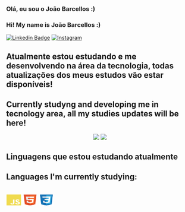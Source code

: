 ### Olá, eu sou o João Barcellos :)
### Hi! My name is João Barcellos :)

[![Linkedin Badge](https://img.shields.io/badge/-LinkedIn-blue?style=for-the-badge&logo=Linkedin&logoColor=white&link=https:https://www.linkedin.com/in/darlan-oliveira-93a745147/)](https://www.linkedin.com/in/jo%C3%A3o-barcellos-b735571a8//)
[![Instagram](https://img.shields.io/badge/Instagram-E4405F?style=for-the-badge&logo=instagram&logoColor=white)](https://www.instagram.com/jbarcell0s/)


## Atualmente estou estudando e me desenvolvendo na área da tecnologia, todas atualizações dos meus estudos vão estar disponíveis!
## Currently studyng and developing me in tecnology area, all my studies updates will be here!


<div align="center">
  <!-- <a href="https://github.com/filipedev8"> -->
  <img width="45%" src="https://github-readme-stats-srhenry.vercel.app/api?username=filipedev8&show_icons=true&theme=github_dark&include_all_commits=true&count_private=true"/>
  <img width="45%" src="https://github-readme-stats-srhenry.vercel.app/api/top-langs/?username=filipedev8&layout=compact&langs_count=7&theme=github_dark"/>
</div>

## Linguagens que estou estudando atualmente
## Languages I'm currently studying:

<div style="display: inline_block"><br>
  <img align="center" alt="SrHenry-JS" height="30" width="40" src="https://raw.githubusercontent.com/devicons/devicon/master/icons/javascript/javascript-plain.svg">
  <img align="center" alt="SrHenry-HTML" height="30" width="40" src="https://raw.githubusercontent.com/devicons/devicon/master/icons/html5/html5-original.svg">
  <img align="center" alt="SrHenry-CSS" height="30" width="40" src="https://raw.githubusercontent.com/devicons/devicon/master/icons/css3/css3-original.svg">


</div>
